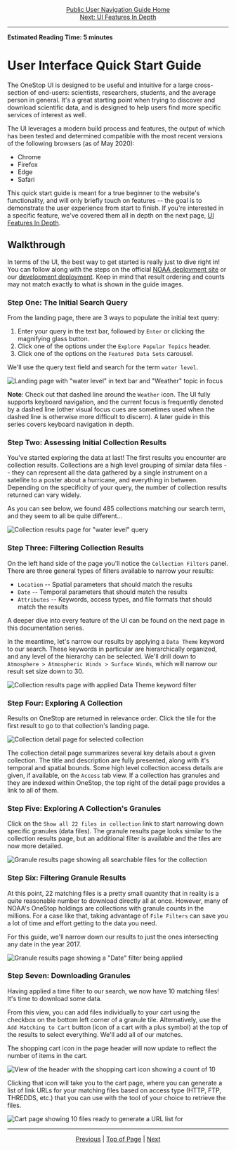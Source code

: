 <div align="center"><a href="/onestop/public-user">Public User Navigation Guide Home</a></div>
<div align="center"><a href="/onestop/public-user/ui/features-in-depth">Next: UI Features In Depth</a></div>
<hr>

**Estimated Reading Time: 5 minutes**

# User Interface Quick Start Guide
The OneStop UI is designed to be useful and intuitive for a large cross-section of end-users: scientists, researchers, students, and the average person in general. It's a great starting point when trying to discover and download scientific data, and is designed to help users find more specific services of interest as well.

The UI leverages a modern build process and features, the output of which has been tested and determined compatible with the most recent versions of the following browsers (as of May 2020):
* Chrome
* Firefox
* Edge
* Safari

This quick start guide is meant for a true beginner to the website's functionality, and will only briefly touch on features -- the goal is to demonstrate the user experience from start to finish. If you're interested in a specific feature, we've covered them all in depth on the next page, [UI Features In Depth](/onestop/public-user/ui/features-in-depth).

## Walkthrough
In terms of the UI, the best way to get started is really just to dive right in! You can follow along with the steps on the official [NOAA deployment site](https://data.noaa.gov/onestop/) or our [development deployment](https://sciapps.colorado.edu/onestop). Keep in mind that result ordering and counts may not match exactly to what is shown in the guide images.

### Step One: The Initial Search Query
From the landing page, there are 3 ways to populate the initial text query:
1. Enter your query in the text bar, followed by `Enter` or clicking the magnifying glass button.
1. Click one of the options under the `Explore Popular Topics` header.
1. Click one of the options on the `Featured Data Sets` carousel.

We'll use the query text field and search for the term `water level`.

![Landing page with "water level" in text bar and "Weather" topic in focus](../../images/ui-qs/landing-page.png)

**Note**: Check out that dashed line around the `Weather` icon. The UI fully supports keyboard navigation, and the current focus is frequently denoted by a dashed line (other visual focus cues are sometimes used when the dashed line is otherwise more difficult to discern). A later guide in this series covers keyboard navigation in depth.

### Step Two: Assessing Initial Collection Results
You've started exploring the data at last! The first results you encounter are collection results. Collections are a high level grouping of similar data files -- they can represent all the data gathered by a single instrument on a satellite to a poster about a hurricane, and everything in between. Depending on the specificity of your query, the number of collection results returned can vary widely.

As you can see below, we found 485 collections matching our search term, and they seem to all be quite different...

![Collection results page for "water level" query](../../images/ui-qs/collection-results.png)

### Step Three: Filtering Collection Results
On the left hand side of the page you'll notice the `Collection Filters` panel. There are three general types of filters available to narrow your results:
* `Location` -- Spatial parameters that should match the results
* `Date` -- Temporal parameters that should match the results
* `Attributes` -- Keywords, access types, and file formats that should match the results

A deeper dive into every feature of the UI can be found on the next page in this documentation series.

In the meantime, let's narrow our results by applying a `Data Theme` keyword to our search. These keywords in particular are hierarchically organized, and any level of the hierarchy can be selected. We'll drill down to `Atmosphere > Atmospheric Winds > Surface Winds`, which will narrow our result set size down to 30.

![Collection results page with applied Data Theme keyword filter](../../images/ui-qs/collection-filter.png)

### Step Four: Exploring A Collection
Results on OneStop are returned in relevance order. Click the tile for the first result to go to that collection's landing page.

![Collection detail page for selected collection](../../images/ui-qs/collection-details.png)

The collection detail page summarizes several key details about a given collection. The title and description are fully presented, along with it's temporal and spatial bounds. Some high level collection access details are given, if available, on the `Access` tab view. If a collection has granules and they are indexed within OneStop, the top right of the detail page provides a link to all of them.

### Step Five: Exploring A Collection's Granules
Click on the `Show all 22 files in collection` link to start narrowing down specific granules (data files). The granule results page looks similar to the collection results page, but an additional filter is available and the tiles are now more detailed.

![Granule results page showing all searchable files for the collection](../../images/ui-qs/granule-results.png)

### Step Six: Filtering Granule Results
At this point, 22 matching files is a pretty small quantity that in reality is a quite reasonable number to download directly all at once. However, many of NOAA's OneStop holdings are collections with granule counts in the millions. For a case like that, taking advantage of `File Filters` can save you a lot of time and effort getting to the data you need.

For this guide, we'll narrow down our results to just the ones intersecting any date in the year 2017.

![Granule results page showing a "Date" filter being applied](../../images/ui-qs/granule-filter.png)

### Step Seven: Downloading Granules
Having applied a time filter to our search, we now have 10 matching files! It's time to download some data.

From this view, you can add files individually to your cart using the checkbox on the bottom left corner of a granule tile. Alternatively, use the `Add Matching to Cart` button (icon of a cart with a plus symbol) at the top of the results to select everything. We'll add all of our matches.

The shopping cart icon in the page header will now update to reflect the number of items in the cart.

![View of the header with the shopping cart icon showing a count of 10](../../images/ui-qs/cart-update.png)

Clicking that icon will take you to the cart page, where you can generate a list of link URLs for your matching files based on access type (HTTP, FTP, THREDDS, etc.) that you can use with the tool of your choice to retrieve the files.

![Cart page showing 10 files ready to generate a URL list for](../../images/ui-qs/cart-page.png)

<hr>
<div align="center"><a href="/onestop/public-user">Previous</a> | <a href="#">Top of Page</a> | <a href="/onestop/public-user/ui/features-in-depth">Next</a></div>
